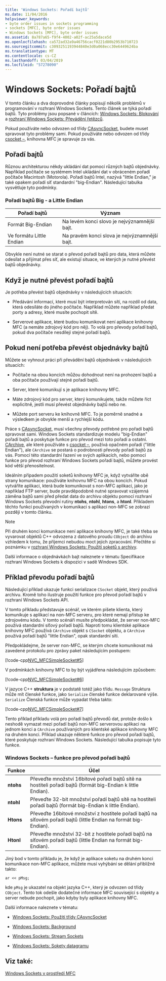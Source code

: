 ```yaml
---
title: 'Windows Sockets: Pořadí bajtů'
ms.date: 11/04/2016
helpviewer_keywords:
- byte order issues in sockets programming
- sockets [MFC], byte order issues
- Windows Sockets [MFC], byte order issues
ms.assetid: 8a787a65-f9f4-4002-a02f-ac25a5dace5d
ms.openlocfilehash: ca572ad32a9a46756cacf0221d80b2953b710723
ms.sourcegitcommit: c3093251193944840e3d0a068ecc30e6449624ba
ms.translationtype: MT
ms.contentlocale: cs-CZ
ms.lasthandoff: 03/04/2019
ms.locfileid: "57278090"
---
```

# <a name="windows-sockets-byte-ordering"></a>Windows Sockets: Pořadí bajtů

V tomto článku a dva doprovodné články popisují několik problémů v programování v rozhraní Windows Sockets. Tento článek se týká pořadí bajtů. Tyto problémy jsou popsané v článcích: [Windows Sockets: Blokování](../mfc/windows-sockets-blocking.md) a [rozhraní Windows Sockets: Převádění řetězců](../mfc/windows-sockets-converting-strings.md).

Pokud používáte nebo odvozen od třídy [CAsyncSocket](../mfc/reference/casyncsocket-class.md), budete muset spravovat tyto problémy sami. Pokud používáte nebo odvozen od třídy [csocket –](../mfc/reference/csocket-class.md), knihovna MFC je spravuje za vás.

## <a name="byte-ordering"></a>Pořadí bajtů

Různou architekturou někdy ukládání dat pomocí různých bajtů objednávky. Například počítače se systémem Intel ukládání dat v obráceném pořadí počítače Macintosh (Motorola). Pořadí bajtů Intel, nazývá "little Endian," je také opakem pořadí síť standardní "big-Endian". Následující tabulka vysvětluje tyto podmínky.

### <a name="big--and-little-endian-byte-ordering"></a>Pořadí bajtů Big - a Little Endian

|Pořadí bajtů|Význam|
|-------------------|-------------|
|Formát Big-Endian|Na levém konci slovo je nejvýznamnější bajt.|
|Ve formátu Little Endian|Na pravém konci slova je nejvýznamnější bajt.|

Obvykle není nutné se starat o převod pořadí bajtů pro data, která můžete odesílat a přijímat přes síť, ale existují situace, ve kterých je nutné převést bajtů objednávky.

## <a name="when-you-must-convert-byte-orders"></a>Když je nutné převést pořadí bajtů

Je potřeba převést bajtů objednávky v následujících situacích:

- Předávání informací, které musí být interpretován sítí, na rozdíl od data, která odesíláte do jiného počítače. Například můžete například předat porty a adresy, které musíte pochopit sítě.

- Serverové aplikace, které budou komunikovat není aplikace knihovny MFC (a nemáte zdrojový kód pro něj). To volá pro převody pořadí bajtů, pokud dva počítače nesdílejí stejné pořadí bajtů.

## <a name="when-you-do-not-have-to-convert-byte-orders"></a>Pokud není potřeba převést objednávky bajtů

Můžete se vyhnout práci při převádění bajtů objednávek v následujících situacích:

- Počítače na obou koncích můžou dohodnout není na prohození bajtů a oba počítače používají stejné pořadí bajtů.

- Server, které komunikují s je aplikace knihovny MFC.

- Máte zdrojový kód pro server, který komunikujete, takže můžete říct explicitně, jestli musí převést objednávky bajtů nebo ne.

- Můžete port serveru ke knihovně MFC. To je poměrně snadné a výsledkem je obvykle menší a rychlejší kódu.

Práce s [CAsyncSocket](../mfc/reference/casyncsocket-class.md), musí všechny převody potřebné pro pořadí bajtů spravovat sami. Windows Sockets standardizuje modelu "big-Endian" pořadí bajtů a poskytuje funkce pro převod mezi toto pořadí a ostatní. [CArchive](../mfc/reference/carchive-class.md), ale které používáte s [csocket –](../mfc/reference/csocket-class.md), používá opačném pořadí ("little Endian"), ale `CArchive` se postará o podrobnosti převody pořadí bajtů za vás. Pomocí této standardní řazení ve svých aplikacích, nebo pomocí funkce pro převod rozhraní Windows Sockets pořadí bajtů, můžete provést kód větší přenositelnost.

Ideálním případem použití soketů knihovny MFC je, když vytváříte obě strany komunikace: používáte knihovnu MFC na obou koncích. Pokud vytváříte aplikaci, která bude komunikovat s non-MFC aplikací, jako je například FTP server, bude pravděpodobně nutné spravovat vzájemná záměna bajtů sami před předat data do archivu objektu pomocí rozhraní Windows Sockets převodní rutiny **ntohs**, **ntohl**, **htons**, a **htonl**. Příkladem těchto funkcí používaných v komunikaci s aplikací non-MFC se zobrazí později v tomto článku.

> [!NOTE]
>  Při druhém konci komunikace není aplikace knihovny MFC, je také třeba se vyvarovat objektů C++ odvozena z datového proudu `CObject` do archivu vzhledem k tomu, že příjemci nebudou moct jejich zpracování. Přečtěte si poznámku v [rozhraní Windows Sockets: Použití soketů s archivy](../mfc/windows-sockets-using-sockets-with-archives.md).

Další informace o objednávkách bajt naleznete v tématu Specifikace rozhraní Windows Sockets k dispozici v sadě Windows SDK.

## <a name="a-byte-order-conversion-example"></a>Příklad převodu pořadí bajtů

Následující příklad ukazuje funkci serializace `CSocket` objekt, který používá archivu. Kromě toho ilustruje použití funkce pro převod pořadí bajtů v rozhraní Windows Sockets API.

V tomto příkladu představuje scénář, ve kterém píšete klienta, který komunikuje s aplikací na non-MFC serveru, pro které nemají přístup ke zdrojovému kódu. V tomto scénáři musíte předpokládat, že server non-MFC používá standardní síťový pořadí bajtů. Naproti tomu klientské aplikace knihovny MFC používá `CArchive` objekt s `CSocket` objektu, a `CArchive` používá pořadí bajtů "little Endian", opak standardní síti.

Předpokládejme, že server non-MFC, se kterým chcete komunikovat má zavedené protokolu pro zprávy paket následujícím postupem:

[!code-cpp[NVC_MFCSimpleSocket#5](../mfc/codesnippet/cpp/windows-sockets-byte-ordering_1.cpp)]

V podmínkách knihovny MFC to by být vyjádřena následujícím způsobem:

[!code-cpp[NVC_MFCSimpleSocket#6](../mfc/codesnippet/cpp/windows-sockets-byte-ordering_2.cpp)]

V jazyce C++ **struktura** je v podstatě totéž jako třídu. `Message` Struktura může mít členské funkce, jako `Serialize` členské funkce deklarované výše. `Serialize` Členská funkce může vypadat třeba takto:

[!code-cpp[NVC_MFCSimpleSocket#7](../mfc/codesnippet/cpp/windows-sockets-byte-ordering_3.cpp)]

Tento příklad příkladu volá pro pořadí bajtů převodů dat, protože došlo k neshodě vymazat mezi pořadí bajtů non-MFC serverovou aplikaci na jednom konci a `CArchive` používaných pro klientské aplikace knihovny MFC na druhém konci. Příklad ukazuje některé funkce pro převod pořadí bajtů, které poskytuje rozhraní Windows Sockets. Následující tabulka popisuje tyto funkce.

### <a name="windows-sockets-byte-order-conversion-functions"></a>Windows Sockets – funkce pro převod pořadí bajtů

|Funkce|Účel|
|--------------|-------------|
|**ntohs**|Převeďte množství 16bitové pořadí bajtů sítě na hostiteli pořadí bajtů (formát big-Endian k little Endian).|
|**ntohl**|Převeďte 32-bit množství pořadí bajtů sítě na hostiteli pořadí bajtů (formát big-Endian k little Endian).|
|**Htons**|Převeďte 16bitové množství z hostitele pořadí bajtů na síťovém pořadí bajtů (little Endian na formát big-Endian).|
|**Htonl**|Převeďte množství 32-bit z hostitele pořadí bajtů na síťovém pořadí bajtů (little Endian na formát big-Endian).|

Jiný bod v tomto příkladu je, že když je aplikace soketu na druhém konci komunikace non-MFC aplikace, můžete musí vyhýbání se dělání přibližně takto:

`ar << pMsg;`

kde `pMsg` je ukazatel na objekt jazyka C++, který je odvozen od třídy `CObject`. Tento tok odešle dodatečné informace MFC související s objekty a server nebude pochopit, jako kdyby byly aplikace knihovny MFC.

Další informace naleznete v tématu:

- [Windows Sockets: Použití třídy CAsyncSocket](../mfc/windows-sockets-using-class-casyncsocket.md)

- [Windows Sockets: Background](../mfc/windows-sockets-background.md)

- [Windows Sockets: Stream Sockets](../mfc/windows-sockets-stream-sockets.md)

- [Windows Sockets: Sokety datagramu](../mfc/windows-sockets-datagram-sockets.md)

## <a name="see-also"></a>Viz také:

[Windows Sockets v prostředí MFC](../mfc/windows-sockets-in-mfc.md)
